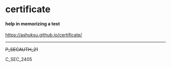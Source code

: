 # certificate
#### help in memorizing a test

https://ashuksu.github.io/certificate/

---
~~P_SECAUTH_21~~

C_SEC_2405
